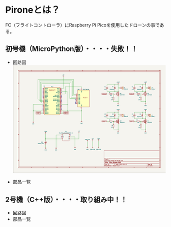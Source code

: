 # Pironeとは？

FC（フライトコントローラ）にRaspberry Pi Picoを使用したドローンの事である。

## 初号機（MicroPython版）・・・・失敗！！

- 回路図
  ![回路図](./Pirone_初号機_回路図.png)
  
- 部品一覧

## 2号機（C++版）・・・・取り組み中！！

- 回路図
- 部品一覧
